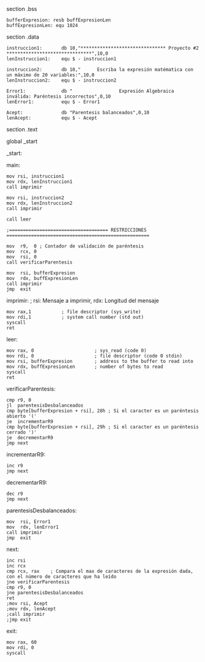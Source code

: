 section .bss

	bufferExpresion: resb buffExpresionLen
	buffExpresionLen: equ 1024

section .data

	instruccion1: 		db 10,"******************************* Proyecto #2 *******************************",10,0
	lenInstruccion1: 	equ $ - instruccion1

	instruccion2: 		db 10,"      Escriba la expresión matématica con un máximo de 20 variables:",10,0
	lenInstruccion2:	equ $ - instruccion2

	Error1: 			db "                 Expresión Algebraica inválida: Paréntesis incorrectos",0,10
	lenError1:			equ $ - Error1

	Acept:				db "Parentesis balanceados",0,10
	lenAcept:			equ $ - Acept

section .text

global _start

_start:

main:

	mov rsi, instruccion1
	mov rdx, lenInstruccion1
	call imprimir

	mov rsi, instruccion2
	mov rdx, lenInstruccion2
	call imprimir

	call leer

	;==================================== RESTRICCIONES ====================================================

	mov  r9,  0 ; Contador de validación de paréntesis
	mov  rcx, 0
	mov  rsi, 0
	call verificarParentesis

	mov  rsi, bufferExpresion
	mov  rdx, buffExpresionLen
	call imprimir
	jmp  exit


imprimir:				; rsi: Mensaje a imprimir, rdx: Longitud del mensaje

	mov rax,1			; file descriptor (sys_write)
	mov rdi,1			; system call number (std out)
	syscall
	ret

leer:

	mov rax, 0						; sys_read (code 0)
	mov rdi, 0						; file descriptor (code 0 stdin)
	mov rsi, bufferExpresion		; address to the buffer to read into
	mov rdx, buffExpresionLen		; number of bytes to read
	syscall
	ret

verificarParentesis:

	cmp r9, 0
	jl  parentesisDesbalanceados
	cmp byte[bufferExpresion + rsi], 28h ; Si el caracter es un paréntesis abierto '('
	je  incrementarR9
	cmp byte[bufferExpresion + rsi], 29h ; Si el caracter es un paréntesis cerrado ')'
	je  decrementarR9
	jmp next

incrementarR9:

	inc r9
	jmp next

decrementarR9:

	dec r9
	jmp next

parentesisDesbalanceados:
	
	mov  rsi, Error1
	mov  rdx, lenError1
	call imprimir
	jmp  exit

next:

	inc rsi
	inc rcx
	cmp rcx, rax 	; Compara el max de caracteres de la expresión dada, con el número de caracteres que ha leído
	jne verificarParentesis
	cmp r9, 0
	jne parentesisDesbalanceados
	ret
	;mov rsi, Acept
	;mov rdx, lenAcept
	;call imprimir
	;jmp exit

exit:

	mov rax, 60
	mov rdi, 0
	syscall
